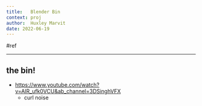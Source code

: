 ```yaml
---
title:   Blender Bin
context: proj
author:  Huxley Marvit
date: 2022-06-19
---
```


#ref 
***



## the bin!
- https://www.youtube.com/watch?v=AIR_ufk0VCU&ab_channel=3DSinghVFX
	- curl noise